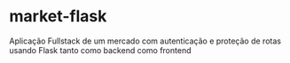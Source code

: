 # market-flask
Aplicação Fullstack de um mercado com autenticação e proteção de rotas usando Flask tanto como backend como frontend
